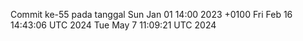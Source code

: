 Commit ke-55 pada tanggal Sun Jan 01 14:00 2023 +0100
Fri Feb 16 14:43:06 UTC 2024
Tue May  7 11:09:21 UTC 2024

